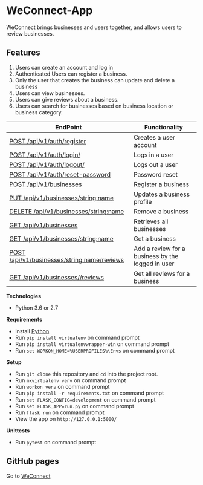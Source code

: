 # WeConnect-App
WeConnect brings businesses and users together, and allows users to review businesses.

## Features
1. Users can create an account and log in
2. Authenticated Users can register a business.
3. Only the user that creates the business can update and delete a business
4. Users can view businesses.
5. Users can give reviews about a business.
6. Users can search for businesses based on business location or business category.

| EndPoint                                             | Functionality                                    |
| ---------------------------------------------------- | ------------------------------------------------ |
| [POST   /api/v1/auth/register](#)                    | Creates a user account                           |
| [POST   /api/v1/auth/login/](#)                      | Logs in a user                                   |
| [POST   /api/v1/auth/logout/](#)                     | Logs out a user                                  |
| [POST   /api/v1/auth/reset-password](#)              | Password reset                                   |
| [POST   /api/v1/businesses](#)                       | Register a business                              |
| [PUT    /api/v1/businesses/<string:name>](#)         | Updates a business profile                       |
| [DELETE /api/v1/businesses/<string:name>](#)         | Remove a business                                |
| [GET    /api/v1/businesses](#)                       | Retrieves all businesses                         |
| [GET    /api/v1/businesses/<string:name>](#)         | Get a business                                   |
| [POST   /api/v1/businesses/<string:name>/reviews](#) | Add a review for a business by the logged in user|
| [GET    /api/v1/businesses/<businessId>/reviews](#)  | Get all reviews for a business                   |

**Technologies**
* Python 3.6 or 2.7

**Requirements**
* Install [Python](https://www.python.org/downloads/)
* Run `pip install virtualenv` on command prompt
* Run `pip install virtualenvwrapper-win` on command prompt
* Run `set WORKON_HOME=%USERPROFILES%\Envs` on command prompt

**Setup**
* Run `git clone` this repository and `cd` into the project root.
* Run `mkvirtualenv venv` on command prompt
* Run `workon venv` on command prompt
* Run `pip install -r requirements.txt` on command prompt
* Run `set FLASK_CONFIG=development` on command prompt
* Run `set FLASK_APP=run.py` on command prompt
* Run `flask run` on command prompt
* View the app on `http://127.0.0.1:5000/`

**Unittests**
* Run `pytest` on command prompt


## GitHub pages
Go to [WeConnect](https://rwothoromo.github.io/WeConnect-App/)
